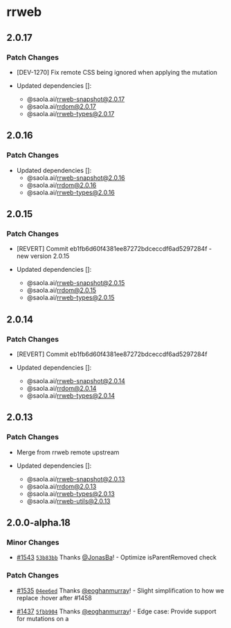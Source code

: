 # rrweb

## 2.0.17

### Patch Changes

- [DEV-1270] Fix remote CSS being ignored when applying the mutation

- Updated dependencies []:
  - @saola.ai/rrweb-snapshot@2.0.17
  - @saola.ai/rrdom@2.0.17
  - @saola.ai/rrweb-types@2.0.17

## 2.0.16

### Patch Changes

- Updated dependencies []:
  - @saola.ai/rrweb-snapshot@2.0.16
  - @saola.ai/rrdom@2.0.16
  - @saola.ai/rrweb-types@2.0.16

## 2.0.15

### Patch Changes

- [REVERT] Commit eb1fb6d60f4381ee87272bdceccdf6ad5297284f - new version 2.0.15

- Updated dependencies []:
  - @saola.ai/rrweb-snapshot@2.0.15
  - @saola.ai/rrdom@2.0.15
  - @saola.ai/rrweb-types@2.0.15

## 2.0.14

### Patch Changes

- [REVERT] Commit eb1fb6d60f4381ee87272bdceccdf6ad5297284f

- Updated dependencies []:
  - @saola.ai/rrweb-snapshot@2.0.14
  - @saola.ai/rrdom@2.0.14
  - @saola.ai/rrweb-types@2.0.14

## 2.0.13

### Patch Changes

- Merge from rrweb remote upstream

- Updated dependencies []:
  - @saola.ai/rrweb-snapshot@2.0.13
  - @saola.ai/rrdom@2.0.13
  - @saola.ai/rrweb-types@2.0.13
  - @saola.ai/rrweb-utils@2.0.13
## 2.0.0-alpha.18

### Minor Changes

- [#1543](https://github.com/rrweb-io/rrweb/pull/1543) [`53b83bb`](https://github.com/rrweb-io/rrweb/commit/53b83bb037f9cb30c93179548f436ed776f143ab) Thanks [@JonasBa](https://github.com/JonasBa)! - Optimize isParentRemoved check

### Patch Changes

- [#1535](https://github.com/rrweb-io/rrweb/pull/1535) [`04ee6ed`](https://github.com/rrweb-io/rrweb/commit/04ee6eda57157f0e04f18f907d8f3e59ababc753) Thanks [@eoghanmurray](https://github.com/eoghanmurray)! - Slight simplification to how we replace :hover after #1458

- [#1437](https://github.com/rrweb-io/rrweb/pull/1437) [`5fbb904`](https://github.com/rrweb-io/rrweb/commit/5fbb904edb653f3da17e6775ee438d81ef0bba83) Thanks [@eoghanmurray](https://github.com/eoghanmurray)! - Edge case: Provide support for mutations on a <style> element which (unusually) has multiple text nodes

- [#1593](https://github.com/rrweb-io/rrweb/pull/1593) [`5a78938`](https://github.com/rrweb-io/rrweb/commit/5a789385a341311ba327a768fe0e2f0f2f5002ee) Thanks [@daibhin](https://github.com/daibhin)! - `NodeType` enum was moved from rrweb-snapshot to @rrweb/types
  The following types where moved from rrweb-snapshot to @rrweb/types: `documentNode`, `documentTypeNode`, `legacyAttributes`, `textNode`, `cdataNode`, `commentNode`, `elementNode`, `serializedNode`, `serializedNodeWithId`, `serializedElementNodeWithId`, `serializedTextNodeWithId`, `IMirror`, `INode`, `mediaAttributes`, `attributes` and `DataURLOptions`
- Updated dependencies [[`8e55c45`](https://github.com/rrweb-io/rrweb/commit/8e55c455ff2987a3b5f367f23f48c1f2de74ce45), [`02cc62d`](https://github.com/rrweb-io/rrweb/commit/02cc62dd44b52f579a332b55c49896a5cb7cc694), [`04ee6ed`](https://github.com/rrweb-io/rrweb/commit/04ee6eda57157f0e04f18f907d8f3e59ababc753), [`5fbb904`](https://github.com/rrweb-io/rrweb/commit/5fbb904edb653f3da17e6775ee438d81ef0bba83), [`5a78938`](https://github.com/rrweb-io/rrweb/commit/5a789385a341311ba327a768fe0e2f0f2f5002ee)]:
  - rrdom@2.0.0-alpha.18
  - rrweb-snapshot@2.0.0-alpha.18
  - @rrweb/types@2.0.0-alpha.18
  - @rrweb/utils@2.0.0-alpha.18

## 2.0.0-alpha.17

### Minor Changes

- [#1503](https://github.com/rrweb-io/rrweb/pull/1503) [`335639a`](https://github.com/rrweb-io/rrweb/commit/335639af9b0ce7f70eb0f38ce113d877c7325158) Thanks [@Juice10](https://github.com/Juice10)! - Support top-layer <dialog> components. Fixes #1381.

### Patch Changes

- [#1417](https://github.com/rrweb-io/rrweb/pull/1417) [`40bbc25`](https://github.com/rrweb-io/rrweb/commit/40bbc25fc287badc317a53f2d3f21b1c9f2b211b) Thanks [@YunFeng0817](https://github.com/YunFeng0817)! - fix: duplicate textContent for style elements cause incremental style mutations to be invalid

- [#1527](https://github.com/rrweb-io/rrweb/pull/1527) [`68076b7`](https://github.com/rrweb-io/rrweb/commit/68076b724ff19d198d4f351a05063b85e1705a8c) Thanks [@arredgroup](https://github.com/arredgroup)! - Export takeFullSnapshot function for a recording process

- [#1515](https://github.com/rrweb-io/rrweb/pull/1515) [`8059d96`](https://github.com/rrweb-io/rrweb/commit/8059d9695146626b102b2059a3a9b932d5f598f6) Thanks [@okejminja](https://github.com/okejminja)! - Added support for deprecated addRule & removeRule methods

- [#1509](https://github.com/rrweb-io/rrweb/pull/1509) [`be6bf52`](https://github.com/rrweb-io/rrweb/commit/be6bf52c248c35de1b3491e3a3440ff61f876414) Thanks [@Juice10](https://github.com/Juice10)! - Reverse monkey patch built in methods to support LWC (and other frameworks like angular which monkey patch built in methods).

- Updated dependencies [[`40bbc25`](https://github.com/rrweb-io/rrweb/commit/40bbc25fc287badc317a53f2d3f21b1c9f2b211b), [`335639a`](https://github.com/rrweb-io/rrweb/commit/335639af9b0ce7f70eb0f38ce113d877c7325158), [`335639a`](https://github.com/rrweb-io/rrweb/commit/335639af9b0ce7f70eb0f38ce113d877c7325158), [`d350da8`](https://github.com/rrweb-io/rrweb/commit/d350da8552d8616dd118ee550bdfbce082986562), [`be6bf52`](https://github.com/rrweb-io/rrweb/commit/be6bf52c248c35de1b3491e3a3440ff61f876414)]:
  - rrweb-snapshot@2.0.0-alpha.17
  - rrdom@2.0.0-alpha.17
  - @rrweb/types@2.0.0-alpha.17
  - @rrweb/utils@2.0.0-alpha.17

## 2.0.0-alpha.16

### Patch Changes

- [#1386](https://github.com/rrweb-io/rrweb/pull/1386) [`a2c8a1a`](https://github.com/rrweb-io/rrweb/commit/a2c8a1a37bfcf8389b280af792262c8263a979a3) Thanks [@ababik](https://github.com/ababik)! - Fix that the optional `maskInputFn` was being accidentally ignored during the creation of the full snapshot

- [#1512](https://github.com/rrweb-io/rrweb/pull/1512) [`d08624c`](https://github.com/rrweb-io/rrweb/commit/d08624cb28add386c3618a0e6607424c3f1884d8) Thanks [@eoghanmurray](https://github.com/eoghanmurray)! - optimisation: skip mask check on leaf elements

- Updated dependencies [[`a2c8a1a`](https://github.com/rrweb-io/rrweb/commit/a2c8a1a37bfcf8389b280af792262c8263a979a3), [`d08624c`](https://github.com/rrweb-io/rrweb/commit/d08624cb28add386c3618a0e6607424c3f1884d8)]:
  - rrweb-snapshot@2.0.0-alpha.16
  - rrdom@2.0.0-alpha.16
  - @rrweb/types@2.0.0-alpha.16

## 2.0.12

### Patch Changes

- [DEV-1066] Test editor select timestamp (Range editing)

- Updated dependencies []:
  - @saola.ai/rrweb-snapshot@2.0.12
  - @saola.ai/rrdom@2.0.12
  - @saola.ai/rrweb-types@2.0.12

## 2.0.11

### Patch Changes

- Fix player destroy function to not affect the DOM

- Updated dependencies []:
  - @saola.ai/rrweb-snapshot@2.0.11
  - @saola.ai/rrdom@2.0.11
  - @saola.ai/rrweb-types@2.0.11

## 2.0.10

### Patch Changes

- Updated dependencies []:
  - @saola.ai/rrweb-snapshot@2.0.10
  - @saola.ai/rrdom@2.0.10
  - @saola.ai/rrweb-types@2.0.10

## 2.0.9

### Patch Changes

- [DEV-1044] Return the emitting of ReplayerEvents.Start

- Updated dependencies []:
  - @saola.ai/rrweb-snapshot@2.0.9
  - @saola.ai/rrdom@2.0.9
  - @saola.ai/rrweb-types@2.0.9

## 2.0.8

### Patch Changes

- [DEV-1035] Remove animation CSS as a config

- Updated dependencies []:
  - @saola.ai/rrweb-snapshot@2.0.8
  - @saola.ai/rrdom@2.0.8
  - @saola.ai/rrweb-types@2.0.8

## 2.0.7

### Patch Changes

- Updated dependencies []:
  - @saola.ai/rrweb-snapshot@2.0.7
  - @saola.ai/rrdom@2.0.7
  - @saola.ai/rrweb-types@2.0.7

## 2.0.6

### Patch Changes

- [DEV-1029] Fix for delaying play / pause goto on progress bar clicks

- Updated dependencies []:
  - @saola.ai/rrweb-snapshot@2.0.6
  - @saola.ai/rrdom@2.0.6
  - @saola.ai/rrweb-types@2.0.6

## 2.0.5

### Patch Changes

- [DEV-889] Player - Add loader/indication while seeking

- Updated dependencies []:
  - @saola.ai/rrweb-types@2.0.5
  - @saola.ai/rrweb-snapshot@2.0.5
  - @saola.ai/rrdom@2.0.5

## 2.0.4

### Patch Changes

- Updated dependencies []:
  - @saola.ai/rrweb-snapshot@2.0.4
  - @saola.ai/rrdom@2.0.4
  - @saola.ai/rrweb-types@2.0.4

## 2.0.3

### Patch Changes

- Updated dependencies []:
  - @saola.ai/rrweb-snapshot@2.0.3
  - @saola.ai/rrdom@2.0.3
  - @saola.ai/rrweb-types@2.0.3

## 2.0.2

### Patch Changes

- added setDims and setDimsAndScale

- Updated dependencies []:
  - @saola.ai/rrweb-snapshot@2.0.2
  - @saola.ai/rrdom@2.0.2
  - @saola.ai/rrweb-types@2.0.2

## 2.0.1

### Patch Changes

- Saola AI

- Updated dependencies []:
  - @saola.ai/rrweb-snapshot@2.0.1
  - @saola.ai/rrdom@2.0.1
  - @saola.ai/rrweb-types@2.0.1

## 2.0.0

### Major Changes

- Saola AI

### Patch Changes

- Updated dependencies []:
  - @saola.ai/rrdom@2.0.0
  - @saola.ai/rrweb-snapshot@2.0.0
  - @saola.ai/rrweb-types@2.0.0

## 2.0.0-alpha.15

### Major Changes

- [#1497](https://github.com/rrweb-io/rrweb/pull/1497) [`2606a2a`](https://github.com/rrweb-io/rrweb/commit/2606a2a28f2a6d897b8ae4ea3ec40ef0eeacbfaf) Thanks [@Juice10](https://github.com/Juice10)! - Split plugins out of rrweb and move them into their own packages: @rrweb/packer, @rrweb/rrweb-plugin-canvas-webrtc-record, @rrweb/rrweb-plugin-canvas-webrtc-replay, @rrweb/rrweb-plugin-sequential-id-record, @rrweb/rrweb-plugin-sequential-id-replay, @rrweb/rrweb-plugin-console-record, @rrweb/rrweb-plugin-console-replay. Check out the README of each package for more information or check out https://github.com/rrweb-io/rrweb/pull/1033 to see the changes.

- [#1497](https://github.com/rrweb-io/rrweb/pull/1497) [`2606a2a`](https://github.com/rrweb-io/rrweb/commit/2606a2a28f2a6d897b8ae4ea3ec40ef0eeacbfaf) Thanks [@Juice10](https://github.com/Juice10)! - Distributed files have new filenames, paths and extensions. **Important: If you reference distributed files or types directly, you might have to update your paths/filenames. E.g. you import from `rrweb/typings/...` or `rrdom/es`. However you run `import rrweb from 'rrweb'` you won't notice a difference with this change.** If you include rrweb files directly in a script tag, you might have to update that path to include a the `.umd.cjs` files instead. All `.js` files now use ES modules which can be used in modern browsers, node.js and bundlers that support ES modules. All npm packages now also ship `.cjs` and `.umd.cjs` files. The `.umd.cjs` files are CommonJS modules that bundle all files together to make it easy to ship one file to browser environments (similar to the previous `.js` files). The `.cjs` files are CommonJS modules that can be used in older Node.js environments. Types should be better defined in `package.json` and if you need specific types they might be exported from new packages (for example `PlayerMachineState` and `SpeedMachineState` are now exported from `@rrweb/replay`). Check the `package.json`'s `main` and `exports` field for the available files.

- [#1497](https://github.com/rrweb-io/rrweb/pull/1497) [`2606a2a`](https://github.com/rrweb-io/rrweb/commit/2606a2a28f2a6d897b8ae4ea3ec40ef0eeacbfaf) Thanks [@Juice10](https://github.com/Juice10)! - Remove the rrweb-all.js, rrweb-record.js, and rrweb-replay.js files from `rrweb` package. Now you can use `@rrweb/all`, `@rrweb/record`, and `@rrweb/replay` packages instead. Check out the README of each package for more information or check out [PR #1033](https://github.com/rrweb-io/rrweb/pull/1033) to see the changes.

### Patch Changes

- [#1033](https://github.com/rrweb-io/rrweb/pull/1033) [`7261c43`](https://github.com/rrweb-io/rrweb/commit/7261c43f60973e88325edf832e4d0e057fbff0ae) Thanks [@Juice10](https://github.com/Juice10)! - Export `ReplayPlugin` from rrweb directly. Previously we had to do `import type { ReplayPlugin } from 'rrweb/dist/types';` now we can do `import type { ReplayPlugin } from 'rrweb';`

- [#1468](https://github.com/rrweb-io/rrweb/pull/1468) [`4014305`](https://github.com/rrweb-io/rrweb/commit/40143059446cee5c042c007b1c2e976f36e172f5) Thanks [@eoghanmurray](https://github.com/eoghanmurray)! - inlineImages: during snapshot avoid adding an event listener for inlining of same-origin images (async listener mutates the snapshot which can be problematic)

- [#1489](https://github.com/rrweb-io/rrweb/pull/1489) [`609b7fa`](https://github.com/rrweb-io/rrweb/commit/609b7fac79a552f746dc880a28927dee382cd082) Thanks [@JonasBa](https://github.com/JonasBa)! - Optimize performance of isParentRemoved by converting it to an iterative procedure

- [#1493](https://github.com/rrweb-io/rrweb/pull/1493) [`82f6fec`](https://github.com/rrweb-io/rrweb/commit/82f6fecf36413ecbc994a510144487f1de20d1d5) Thanks [@eoghanmurray](https://github.com/eoghanmurray)! - Replay: Replace negative lookbehind in regexes from css parser as it causes issues with Safari 16

- [#1353](https://github.com/rrweb-io/rrweb/pull/1353) [`5c27b76`](https://github.com/rrweb-io/rrweb/commit/5c27b763192bda9dd91806f95df7c1cd0ab083a6) Thanks [@YunFeng0817](https://github.com/YunFeng0817)! - Fix: some nested cross-origin iframes can't be recorded

- [#1328](https://github.com/rrweb-io/rrweb/pull/1328) [`d38893f`](https://github.com/rrweb-io/rrweb/commit/d38893f6338facf331fd1f6e63c121120b81177d) Thanks [@eoghanmurray](https://github.com/eoghanmurray)! - Refactor to preclude the need for a continuous raf loop running in the background which is related to shadowDom

- [#1295](https://github.com/rrweb-io/rrweb/pull/1295) [`d7cf8dd`](https://github.com/rrweb-io/rrweb/commit/d7cf8dd07547f6fb22ef82e341a88357c4053bd3) Thanks [@colingm](https://github.com/colingm)! - Return early for child same origin frames

- [#760](https://github.com/rrweb-io/rrweb/pull/760) [`e08706a`](https://github.com/rrweb-io/rrweb/commit/e08706ae60268b6eb05c6292ef948c71bd423ce3) Thanks [@eoghanmurray](https://github.com/eoghanmurray)! - Add slimDOM option to block animation on <title> tag; enabled when the 'all' value is used for slimDOM

- Updated dependencies [[`4014305`](https://github.com/rrweb-io/rrweb/commit/40143059446cee5c042c007b1c2e976f36e172f5), [`82f6fec`](https://github.com/rrweb-io/rrweb/commit/82f6fecf36413ecbc994a510144487f1de20d1d5), [`2606a2a`](https://github.com/rrweb-io/rrweb/commit/2606a2a28f2a6d897b8ae4ea3ec40ef0eeacbfaf), [`f3cf092`](https://github.com/rrweb-io/rrweb/commit/f3cf0928df30d5ed5c0d573c524be6e744c0f8d3), [`e08706a`](https://github.com/rrweb-io/rrweb/commit/e08706ae60268b6eb05c6292ef948c71bd423ce3)]:
  - rrweb-snapshot@2.0.0-alpha.15
  - rrdom@2.0.0-alpha.15
  - @rrweb/types@2.0.0-alpha.15

## 2.0.0-alpha.14

### Patch Changes

- [#1464](https://github.com/rrweb-io/rrweb/pull/1464) [`03b5216`](https://github.com/rrweb-io/rrweb/commit/03b5216a9403f1509b4f69d1d71ef9874277fe91) Thanks [@colingm](https://github.com/colingm)! - better support for coexistence with older libraries (e.g. MooTools & Prototype.js) which modify the in-built `Array.from` function

- [#1441](https://github.com/rrweb-io/rrweb/pull/1441) [`ae6908d`](https://github.com/rrweb-io/rrweb/commit/ae6908dcdcd7c732c1ce79eea19de5240bec1151) Thanks [@eoghanmurray](https://github.com/eoghanmurray)! - perf: Avoid an extra function call and object clone during event emission

- [#1481](https://github.com/rrweb-io/rrweb/pull/1481) [`46f1b25`](https://github.com/rrweb-io/rrweb/commit/46f1b252a5919c68c68e825bd6089cc2e7d34e7c) Thanks [@eoghanmurray](https://github.com/eoghanmurray)! - Fix and test for bug #1457 which was affecting replay of complex tailwind css

- [#1476](https://github.com/rrweb-io/rrweb/pull/1476) [`cbbd1e5`](https://github.com/rrweb-io/rrweb/commit/cbbd1e55f1f7fa2eed9fa11e4152b509bdfd88f7) Thanks [@eoghanmurray](https://github.com/eoghanmurray)! - Fixup for multiple background-clip replacement

- [#1467](https://github.com/rrweb-io/rrweb/pull/1467) [`e96f668`](https://github.com/rrweb-io/rrweb/commit/e96f668c86bd0ab5dc190bb2957a170271bb2ebc) Thanks [@eoghanmurray](https://github.com/eoghanmurray)! - Bugfix after #1434 perf improvements: fix that blob urls persist on the shared anchor element and can't be later modified

- Updated dependencies [[`03b5216`](https://github.com/rrweb-io/rrweb/commit/03b5216a9403f1509b4f69d1d71ef9874277fe91), [`46f1b25`](https://github.com/rrweb-io/rrweb/commit/46f1b252a5919c68c68e825bd6089cc2e7d34e7c), [`cbbd1e5`](https://github.com/rrweb-io/rrweb/commit/cbbd1e55f1f7fa2eed9fa11e4152b509bdfd88f7), [`5e7943d`](https://github.com/rrweb-io/rrweb/commit/5e7943dbae6e2cde76c484bdd26bc0b96f1b6dce), [`c0f83af`](https://github.com/rrweb-io/rrweb/commit/c0f83afab8f1565633de0e986b7e96fa56f2d25c), [`e96f668`](https://github.com/rrweb-io/rrweb/commit/e96f668c86bd0ab5dc190bb2957a170271bb2ebc)]:
  - rrweb-snapshot@2.0.0-alpha.14
  - rrdom@2.0.0-alpha.14
  - @rrweb/types@2.0.0-alpha.14

## 2.0.0-alpha.13

### Minor Changes

- [#1432](https://github.com/rrweb-io/rrweb/pull/1432) [`123a81e`](https://github.com/rrweb-io/rrweb/commit/123a81e12d072cd95d701231176d7eb2d03b3961) Thanks [@Juice10](https://github.com/Juice10)! - Full overhawl of `video` and `audio` element playback. More robust and fixes lots of bugs related to pausing/playing/skipping/muting/playbackRate etc.

### Patch Changes

- [#1422](https://github.com/rrweb-io/rrweb/pull/1422) [`3d1877c`](https://github.com/rrweb-io/rrweb/commit/3d1877cff83d9a018630674fb6e730050ceef812) Thanks [@marandaneto](https://github.com/marandaneto)! - fix: createImageBitmap throws DOMException if source is 0 width or height

- [#1432](https://github.com/rrweb-io/rrweb/pull/1432) [`123a81e`](https://github.com/rrweb-io/rrweb/commit/123a81e12d072cd95d701231176d7eb2d03b3961) Thanks [@Juice10](https://github.com/Juice10)! - Record `loop` on `<audio>` & `<video>` elements.

- [#1445](https://github.com/rrweb-io/rrweb/pull/1445) [`02f50d2`](https://github.com/rrweb-io/rrweb/commit/02f50d260cfe72209c94de1679336737f238e216) Thanks [@daibhin](https://github.com/daibhin)! - fix: protect against missing parentNode

- Updated dependencies [[`123a81e`](https://github.com/rrweb-io/rrweb/commit/123a81e12d072cd95d701231176d7eb2d03b3961), [`123a81e`](https://github.com/rrweb-io/rrweb/commit/123a81e12d072cd95d701231176d7eb2d03b3961), [`f7c6973`](https://github.com/rrweb-io/rrweb/commit/f7c6973ae9c21b9ea014bdef7101f976f04d9356), [`123a81e`](https://github.com/rrweb-io/rrweb/commit/123a81e12d072cd95d701231176d7eb2d03b3961), [`c278d06`](https://github.com/rrweb-io/rrweb/commit/c278d068a0e2f1175cce7cc63920ac1fbf4783cf)]:
  - rrdom@2.0.0-alpha.13
  - rrweb-snapshot@2.0.0-alpha.13
  - @rrweb/types@2.0.0-alpha.13

## 2.0.0-alpha.12

### Minor Changes

- [#1310](https://github.com/rrweb-io/rrweb/pull/1310) [`7c0dc9d`](https://github.com/rrweb-io/rrweb/commit/7c0dc9dfe1564c9d6624557c5b394e7844955882) Thanks [@benjackwhite](https://github.com/benjackwhite)! - Extends maskTextFn to pass the HTMLElement to the deciding function

### Patch Changes

- [#1403](https://github.com/rrweb-io/rrweb/pull/1403) [`af0962c`](https://github.com/rrweb-io/rrweb/commit/af0962cc6c80b693bbc622520032d17342685cf6) Thanks [@pauldambra](https://github.com/pauldambra)! - safely capture BigInt values with the console log plugin"

- [#1327](https://github.com/rrweb-io/rrweb/pull/1327) [`57a940a`](https://github.com/rrweb-io/rrweb/commit/57a940afac0bdd14cd82937915d53110b5311673) Thanks [@mydea](https://github.com/mydea)! - fix: Fix checking for `patchTarget` in `initAdoptedStyleSheetObserver`

- [#1155](https://github.com/rrweb-io/rrweb/pull/1155) [`8aea5b0`](https://github.com/rrweb-io/rrweb/commit/8aea5b00a4dfe5a6f59bd2ae72bb624f45e51e81) Thanks [@YunFeng0817](https://github.com/YunFeng0817)! - Feat: Add support for replaying :defined pseudo-class of custom elements

- [#1340](https://github.com/rrweb-io/rrweb/pull/1340) [`9c6edfe`](https://github.com/rrweb-io/rrweb/commit/9c6edfe2261680b4e92284be69f9d183b1eca8f4) Thanks [@mydea](https://github.com/mydea)! - ref: Avoid unnecessary cloning of objects or arrays

- [#1383](https://github.com/rrweb-io/rrweb/pull/1383) [`1e0b273`](https://github.com/rrweb-io/rrweb/commit/1e0b27382210db0168d2a79d82c13698082b0983) Thanks [@daibhin](https://github.com/daibhin)! - export the canvasMutation function

- [#1324](https://github.com/rrweb-io/rrweb/pull/1324) [`1fe39ab`](https://github.com/rrweb-io/rrweb/commit/1fe39ab0db7f5d2b04f4a4f39fb5c0cfee33a1f8) Thanks [@Belen-Luo](https://github.com/Belen-Luo)! - export eventWithTime for consumption by typescript code

- [#1343](https://github.com/rrweb-io/rrweb/pull/1343) [`05478c3`](https://github.com/rrweb-io/rrweb/commit/05478c36dde03a118099783d908bb3e465e9859c) Thanks [@mdellanoce](https://github.com/mdellanoce)! - use WeakMap for faster attributeCursor lookup while processing attribute mutations

- [#1272](https://github.com/rrweb-io/rrweb/pull/1272) [`58c9104`](https://github.com/rrweb-io/rrweb/commit/58c9104eddc8b7994a067a97daae5684e42f892f) Thanks [@eoghanmurray](https://github.com/eoghanmurray)! - Perf: Avoid creation of intermediary array when iterating over style rules

- [#1311](https://github.com/rrweb-io/rrweb/pull/1311) [`980a38c`](https://github.com/rrweb-io/rrweb/commit/980a38c816d763833fc3491f56d03c959a41122d) Thanks [@eoghanmurray](https://github.com/eoghanmurray)! - Add 'recordDOM' config option to turn off recording of DOM (making recordings unreplayable). Specialist use case e.g. only heatmap click/scroll recording

- [#1351](https://github.com/rrweb-io/rrweb/pull/1351) [`a2be77b`](https://github.com/rrweb-io/rrweb/commit/a2be77b82826c4be0e7f3c7c9f7ee50476d5f6f8) Thanks [@eoghanmurray](https://github.com/eoghanmurray)! - Don't double-record the values of <textarea>s when they already have some content prefilled #1301

- [#1431](https://github.com/rrweb-io/rrweb/pull/1431) [`a7c33f2`](https://github.com/rrweb-io/rrweb/commit/a7c33f2093c4d92faf7ae25e8bb0e088d122c13b) Thanks [@eoghanmurray](https://github.com/eoghanmurray)! - Ensure :hover works on replayer, even if a rule is behind a media query
  Respect the intent behind max-device-width and min-device-width media queries so that their effects are apparent in the replayer context

- [#1374](https://github.com/rrweb-io/rrweb/pull/1374) [`314a8dd`](https://github.com/rrweb-io/rrweb/commit/314a8dde5a13095873b89d07bac7c949918bf817) Thanks [@andrewpomeroy](https://github.com/andrewpomeroy)! - Capture stylesheets designated as `rel="preload"`

- [#1349](https://github.com/rrweb-io/rrweb/pull/1349) [`07ac5c9`](https://github.com/rrweb-io/rrweb/commit/07ac5c9e1371824ec3ffb705f9250bbe10f4b73e) Thanks [@eoghanmurray](https://github.com/eoghanmurray)! - Snapshot performance when masking text: Avoid the repeated calls to `closest` when recursing through the DOM

- Updated dependencies [[`58c9104`](https://github.com/rrweb-io/rrweb/commit/58c9104eddc8b7994a067a97daae5684e42f892f), [`a2be77b`](https://github.com/rrweb-io/rrweb/commit/a2be77b82826c4be0e7f3c7c9f7ee50476d5f6f8), [`a7c33f2`](https://github.com/rrweb-io/rrweb/commit/a7c33f2093c4d92faf7ae25e8bb0e088d122c13b), [`8aea5b0`](https://github.com/rrweb-io/rrweb/commit/8aea5b00a4dfe5a6f59bd2ae72bb624f45e51e81), [`314a8dd`](https://github.com/rrweb-io/rrweb/commit/314a8dde5a13095873b89d07bac7c949918bf817), [`e607e83`](https://github.com/rrweb-io/rrweb/commit/e607e83b21d45131a56c1ff606e9519a5b475fc1), [`7c0dc9d`](https://github.com/rrweb-io/rrweb/commit/7c0dc9dfe1564c9d6624557c5b394e7844955882), [`07ac5c9`](https://github.com/rrweb-io/rrweb/commit/07ac5c9e1371824ec3ffb705f9250bbe10f4b73e)]:
  - rrweb-snapshot@2.0.0-alpha.12
  - rrdom@2.0.0-alpha.12
  - @rrweb/types@2.0.0-alpha.12

## 2.0.0-alpha.11

### Patch Changes

- [#1279](https://github.com/rrweb-io/rrweb/pull/1279) [`11f6567`](https://github.com/rrweb-io/rrweb/commit/11f6567fd81ef9ed0f954a7b6d5e39653f56004f) Thanks [@eoghanmurray](https://github.com/eoghanmurray)! - Extend to run fixBrowserCompatibilityIssuesInCSS over inline stylesheets

- [#1287](https://github.com/rrweb-io/rrweb/pull/1287) [`efdc167`](https://github.com/rrweb-io/rrweb/commit/efdc167ca6c039d04af83612e3d92498bb9b41a7) Thanks [@Juice10](https://github.com/Juice10)! - Upgrade all projects to typescript 4.9.5

- Updated dependencies [[`11f6567`](https://github.com/rrweb-io/rrweb/commit/11f6567fd81ef9ed0f954a7b6d5e39653f56004f), [`efdc167`](https://github.com/rrweb-io/rrweb/commit/efdc167ca6c039d04af83612e3d92498bb9b41a7), [`efdc167`](https://github.com/rrweb-io/rrweb/commit/efdc167ca6c039d04af83612e3d92498bb9b41a7)]:
  - rrweb-snapshot@2.0.0-alpha.11
  - @rrweb/types@2.0.0-alpha.11
  - rrdom@2.0.0-alpha.11

## 2.0.0-alpha.10

### Patch Changes

- [#1269](https://github.com/rrweb-io/rrweb/pull/1269) [`7103625`](https://github.com/rrweb-io/rrweb/commit/7103625b4683cbd75732ee03973e38f573847b1c) Thanks [@eoghanmurray](https://github.com/eoghanmurray)! - Don't include redundant data from text/attribute mutations on just-added nodes

- [#1268](https://github.com/rrweb-io/rrweb/pull/1268) [`d872d28`](https://github.com/rrweb-io/rrweb/commit/d872d2809e3ec8d6ff5d3d5f43bc81aff70e7548) Thanks [@eoghanmurray](https://github.com/eoghanmurray)! - Compact style mutation fixes and improvements

  - fixes when style updates contain a 'var()' on a shorthand property #1246
  - further ensures that style mutations are compact by reverting to string method if it is shorter

- [#1262](https://github.com/rrweb-io/rrweb/pull/1262) [`36da39d`](https://github.com/rrweb-io/rrweb/commit/36da39db366a9f80c28549771ed331090a1c6647) Thanks [@billyvg](https://github.com/billyvg)! - feat: Add `ignoreSelector` option

  Similar to ignoreClass, but accepts a CSS selector so that you can use any CSS selector.

- [#1251](https://github.com/rrweb-io/rrweb/pull/1251) [`bbbfa22`](https://github.com/rrweb-io/rrweb/commit/bbbfa226fc5882a01ecc1607b713f0caf797775e) Thanks [@wfk007](https://github.com/wfk007)! - fix: Resize and MediaInteraction events repeat generated after the iframe appeared

- [#1254](https://github.com/rrweb-io/rrweb/pull/1254) [`d0fbe23`](https://github.com/rrweb-io/rrweb/commit/d0fbe23c632021410a6dd45f9028a9a012467261) Thanks [@mydea](https://github.com/mydea)! - Handle case where `event` is null/undefined

- [#1273](https://github.com/rrweb-io/rrweb/pull/1273) [`a3de582`](https://github.com/rrweb-io/rrweb/commit/a3de582e9c32be9e0ccd84bb7df756af6b0594f7) Thanks [@Juice10](https://github.com/Juice10)! - Canvas FPS recording: override `preserveDrawingBuffer: true` on canvas creation.
  Canvas replay: fix flickering canvas elemenrs.
  Canvas FPS recording: fix bug that wipes webgl(2) canvas backgrounds while recording.
- Updated dependencies [[`d872d28`](https://github.com/rrweb-io/rrweb/commit/d872d2809e3ec8d6ff5d3d5f43bc81aff70e7548), [`c6600e7`](https://github.com/rrweb-io/rrweb/commit/c6600e742b8ec0b6295816bb5de9edcd624d975e)]:
  - @rrweb/types@2.0.0-alpha.10
  - rrweb-snapshot@2.0.0-alpha.10
  - rrdom@2.0.0-alpha.10

## 2.0.0-alpha.9

### Patch Changes

- [#1196](https://github.com/rrweb-io/rrweb/pull/1196) [`490b3e2`](https://github.com/rrweb-io/rrweb/commit/490b3e2b62b62d61e6f6f5391d5b879194c9a221) Thanks [@eoghanmurray](https://github.com/eoghanmurray)! - Guard against presence of older 3rd party javascript libraries which redefine Date.now()

- [#1220](https://github.com/rrweb-io/rrweb/pull/1220) [`a1ec9a2`](https://github.com/rrweb-io/rrweb/commit/a1ec9a273e6634eec67098fdd880ee681648fbbd) Thanks [@wfk007](https://github.com/wfk007)! - perf: optimize performance of the DoubleLinkedList get

- [#1196](https://github.com/rrweb-io/rrweb/pull/1196) [`490b3e2`](https://github.com/rrweb-io/rrweb/commit/490b3e2b62b62d61e6f6f5391d5b879194c9a221) Thanks [@eoghanmurray](https://github.com/eoghanmurray)! - Guard against redefinition of Date.now by third party libraries which are also present on a page alongside rrweb

- [#1183](https://github.com/rrweb-io/rrweb/pull/1183) [`d7c72bf`](https://github.com/rrweb-io/rrweb/commit/d7c72bff0724b46a6fa94af455220626a27104fe) Thanks [@mydea](https://github.com/mydea)! - fix: Ensure attributes are lowercased when checking

- [#1214](https://github.com/rrweb-io/rrweb/pull/1214) [`ebcbe8b`](https://github.com/rrweb-io/rrweb/commit/ebcbe8b0d746a0a4c07d3530387f920900f35215) Thanks [@wfk007](https://github.com/wfk007)! - perf: optimize the performance of record in processMutation phase

- Updated dependencies [[`b798f2d`](https://github.com/rrweb-io/rrweb/commit/b798f2dbc07b5a24dcaf40d164159200b6c0679d), [`d7c72bf`](https://github.com/rrweb-io/rrweb/commit/d7c72bff0724b46a6fa94af455220626a27104fe)]:
  - rrdom@2.0.0-alpha.9
  - rrweb-snapshot@2.0.0-alpha.9
  - @rrweb/types@2.0.0-alpha.9

## 2.0.0-alpha.8

### Minor Changes

- [#1129](https://github.com/rrweb-io/rrweb/pull/1129) [`979d2b1`](https://github.com/rrweb-io/rrweb/commit/979d2b1847a3d05e2731722952e4d6bd8be54f40) Thanks [@eoghanmurray](https://github.com/eoghanmurray)! - click events now include a `.pointerType` attribute which distinguishes between ['pen', 'mouse' and 'touch' events](https://developer.mozilla.org/en-US/docs/Web/API/PointerEvent/pointerType). There is no new PenDown/PenUp events, but these can be detected with a MouseDown/MouseUp + pointerType=pen

- [#1188](https://github.com/rrweb-io/rrweb/pull/1188) [`bc84246`](https://github.com/rrweb-io/rrweb/commit/bc84246f78849a80dbb8fe9b4e76117afcc5c3f7) Thanks [@benjackwhite](https://github.com/benjackwhite)! - feat: Extends maskInputFn to pass the HTMLElement to the deciding function

### Patch Changes

- [#1198](https://github.com/rrweb-io/rrweb/pull/1198) [`b5e30cf`](https://github.com/rrweb-io/rrweb/commit/b5e30cf6cc7f5335d674ef1917a92bdf2895fe9e) Thanks [@charliegracie](https://github.com/charliegracie)! - Reset the finished flag in Controller `goto` instead of `handleProgressClick` so that it is properly handled if `goto` is called directly.

- [#1184](https://github.com/rrweb-io/rrweb/pull/1184) [`aa79db7`](https://github.com/rrweb-io/rrweb/commit/aa79db7568578ea3a413292450cd64f07481e5dd) Thanks [@mydea](https://github.com/mydea)! - fix: Ensure getting the type of inputs works

- Updated dependencies [[`979d2b1`](https://github.com/rrweb-io/rrweb/commit/979d2b1847a3d05e2731722952e4d6bd8be54f40), [`bc84246`](https://github.com/rrweb-io/rrweb/commit/bc84246f78849a80dbb8fe9b4e76117afcc5c3f7), [`d0fdc0f`](https://github.com/rrweb-io/rrweb/commit/d0fdc0f273bb156a1faab4782b40fbec8dccf915)]:
  - @rrweb/types@2.0.0-alpha.8
  - rrweb-snapshot@2.0.0-alpha.8
  - rrdom@2.0.0-alpha.8

## 2.0.0-alpha.7

### Minor Changes

- [#1170](https://github.com/rrweb-io/rrweb/pull/1170) [`d2582e9`](https://github.com/rrweb-io/rrweb/commit/d2582e9a81197130cd93bc1dd778e16fddfb0be3) Thanks [@mydea](https://github.com/mydea)! - feat: Ensure password inputs remain masked when switching input type

- [#1107](https://github.com/rrweb-io/rrweb/pull/1107) [`a225d8e`](https://github.com/rrweb-io/rrweb/commit/a225d8e1412a69a761c22eb45565fff0b0ce5c11) Thanks [@mydea](https://github.com/mydea)! - feat: Allow to pass `errorHandler` as record option

### Patch Changes

- [#1179](https://github.com/rrweb-io/rrweb/pull/1179) [`e0f862b`](https://github.com/rrweb-io/rrweb/commit/e0f862bac7dbaa9cfd778f5ef0f5f3fd8cbe6def) Thanks [@wfk007](https://github.com/wfk007)! - Fix: [#1178](https://github.com/rrweb-io/rrweb/issues/1178) remove warning related to worker_threads while building

- [#1186](https://github.com/rrweb-io/rrweb/pull/1186) [`267e990`](https://github.com/rrweb-io/rrweb/commit/267e990dc0e45a5acaaa3ee89db7ae9171520d54) Thanks [@YunFeng0817](https://github.com/YunFeng0817)! - Fix: processed-node-manager is created even in the environment that doesn't need a recorder

- [#1145](https://github.com/rrweb-io/rrweb/pull/1145) [`a82a3b4`](https://github.com/rrweb-io/rrweb/commit/a82a3b42b125aaaea607410b49f012933466c523) Thanks [@eoghanmurray](https://github.com/eoghanmurray)! - For a mutation which removes a node, reduce the number of spurious warnings to take into account that an anscestor (rather than just a parent) may have been just removed

- [#1191](https://github.com/rrweb-io/rrweb/pull/1191) [`1e6f71b`](https://github.com/rrweb-io/rrweb/commit/1e6f71b3cddcfafe78b9e40edfbd75e485702e4e) Thanks [@Juice10](https://github.com/Juice10)! - Only apply touch-active styling on flush

- [#1191](https://github.com/rrweb-io/rrweb/pull/1191) [`1e6f71b`](https://github.com/rrweb-io/rrweb/commit/1e6f71b3cddcfafe78b9e40edfbd75e485702e4e) Thanks [@Juice10](https://github.com/Juice10)! - Trigger mouse movement and hover with mouse up and mouse down events when replayer.pause(...) is called.

- [#1163](https://github.com/rrweb-io/rrweb/pull/1163) [`4cb4d0e`](https://github.com/rrweb-io/rrweb/commit/4cb4d0e95a540a366bdec157fe78d9f099514818) Thanks [@zhaobosky](https://github.com/zhaobosky)! - Fix: some websites rebuild imcomplete

  1. Some websites, addedSet in emit function is not empty, but the result converted from Array.from is empty.
  2. Some websites polyfill classList functions of HTML elements. Their implementation may throw errors and cause the snapshot to fail. I add try-catch statements to make the code robust.

- Updated dependencies [[`d2582e9`](https://github.com/rrweb-io/rrweb/commit/d2582e9a81197130cd93bc1dd778e16fddfb0be3), [`e7f0c80`](https://github.com/rrweb-io/rrweb/commit/e7f0c808c3f348fb27d1acd5fa300a5d92b14d00)]:
  - rrweb-snapshot@2.0.0-alpha.7
  - rrdom@2.0.0-alpha.7
  - @rrweb/types@2.0.0-alpha.7

## 2.0.0-alpha.6

### Patch Changes

- [#1156](https://github.com/rrweb-io/rrweb/pull/1156) [`e65465e`](https://github.com/rrweb-io/rrweb/commit/e65465e808178a80a4ba84970f02162ba812955e) Thanks [@Code-Crash](https://github.com/Code-Crash)! - Fix the statement which is getting changed by Microbundle

- [#1139](https://github.com/rrweb-io/rrweb/pull/1139) [`f27e545`](https://github.com/rrweb-io/rrweb/commit/f27e545e1871ed2c1753d37543f556e8ddc406b4) Thanks [@YunFeng0817](https://github.com/YunFeng0817)! - Fix: Switch from virtual dom to real dom before rebuilding fullsnapshot

- [#1130](https://github.com/rrweb-io/rrweb/pull/1130) [`f6f07e9`](https://github.com/rrweb-io/rrweb/commit/f6f07e953376634a4caf28ff8cbfed5a017c4347) Thanks [@Equlnox](https://github.com/Equlnox)! - Fix: Make relative path detection in stylesheet URLs to detect more types of URL protocols when inlining stylesheets.

- [#1141](https://github.com/rrweb-io/rrweb/pull/1141) [`3416c3a`](https://github.com/rrweb-io/rrweb/commit/3416c3a769e2bd2ddfbb88f5c4ff139871c567be) Thanks [@YunFeng0817](https://github.com/YunFeng0817)! - Fix: isCheckout is missed in all fullsnapshot events

- [#1157](https://github.com/rrweb-io/rrweb/pull/1157) [`8e47ca1`](https://github.com/rrweb-io/rrweb/commit/8e47ca1021ebb4fc036b37623ef10abf7976d6dd) Thanks [@mydea](https://github.com/mydea)! - fix: Explicitly handle `null` attribute values

- [#1136](https://github.com/rrweb-io/rrweb/pull/1136) [`aaabdbd`](https://github.com/rrweb-io/rrweb/commit/aaabdbdff5df2abd1a294c40ed89e74bf8b2ec7c) Thanks [@benjackwhite](https://github.com/benjackwhite)! - fix: Recursive logging bug with console recording

- [#1159](https://github.com/rrweb-io/rrweb/pull/1159) [`5e6c132`](https://github.com/rrweb-io/rrweb/commit/5e6c132a4d0e5f5524b2201d6a73dae62b4a0877) Thanks [@eoghanmurray](https://github.com/eoghanmurray)! - For users of userTriggeredOnInput setting: also set userTriggered to false on Input attribute modifications; this was previously empty this variant of IncrementalSource.Input

- Updated dependencies [[`c28ef5f`](https://github.com/rrweb-io/rrweb/commit/c28ef5f658abb93086504581409cf7a376db48dc), [`f6f07e9`](https://github.com/rrweb-io/rrweb/commit/f6f07e953376634a4caf28ff8cbfed5a017c4347), [`eac9b18`](https://github.com/rrweb-io/rrweb/commit/eac9b18bbfa3c350797b99b583dd93a5fc32b828), [`f27e545`](https://github.com/rrweb-io/rrweb/commit/f27e545e1871ed2c1753d37543f556e8ddc406b4), [`8e47ca1`](https://github.com/rrweb-io/rrweb/commit/8e47ca1021ebb4fc036b37623ef10abf7976d6dd)]:
  - rrweb-snapshot@2.0.0-alpha.6
  - rrdom@2.0.0-alpha.6
  - @rrweb/types@2.0.0-alpha.6

## 2.0.0-alpha.5

### Patch Changes

- [#1095](https://github.com/rrweb-io/rrweb/pull/1095) [`1385f7a`](https://github.com/rrweb-io/rrweb/commit/1385f7acc0052f83be1458a7b00e18c026ee393f) Thanks [@YunFeng0817](https://github.com/YunFeng0817)! - Fix duplicated shadow doms

- [#1126](https://github.com/rrweb-io/rrweb/pull/1126) [`227d43a`](https://github.com/rrweb-io/rrweb/commit/227d43abb93d57cadc70c760b28c46911bf7d8ff) Thanks [@YunFeng0817](https://github.com/YunFeng0817)! - Refactor all suffix of bundled scripts with commonjs module from 'js' to cjs [#1087](https://github.com/rrweb-io/rrweb/pull/1087).

- [#1126](https://github.com/rrweb-io/rrweb/pull/1126) [`227d43a`](https://github.com/rrweb-io/rrweb/commit/227d43abb93d57cadc70c760b28c46911bf7d8ff) Thanks [@YunFeng0817](https://github.com/YunFeng0817)! - Fix: improve rrdom robustness [#1091](https://github.com/rrweb-io/rrweb/pull/1091).

- [#1127](https://github.com/rrweb-io/rrweb/pull/1127) [`3cc4323`](https://github.com/rrweb-io/rrweb/commit/3cc4323094065a12f8b65afecd45061d604e245f) Thanks [@YunFeng0817](https://github.com/YunFeng0817)! - Refactor: Improve performance by 80% in a super large benchmark case.

  1. Refactor: change the data structure of childNodes from array to linked list
  2. Improve the performance of the "contains" function. New algorithm will reduce the complexity from O(n) to O(logn)

- [#1121](https://github.com/rrweb-io/rrweb/pull/1121) [`502d15d`](https://github.com/rrweb-io/rrweb/commit/502d15df9f7f43b3408ccfbb3f14c4bb007883c4) Thanks [@YunFeng0817](https://github.com/YunFeng0817)! - Fix: outdated ':hover' styles can't be removed from iframes or shadow doms

- [#1122](https://github.com/rrweb-io/rrweb/pull/1122) [`8d209a6`](https://github.com/rrweb-io/rrweb/commit/8d209a62f31c4c80e3e5bc36e47d7282ee854ac7) Thanks [@YunFeng0817](https://github.com/YunFeng0817)! - Add missing change logs manually. In the next version, all change logs will be generated automatically.

  - [`a220835`](https://github.com/rrweb-io/rrweb/commit/a220835eeb81ca4f294682e060d46c8853720d7f) [#1053](https://github.com/rrweb-io/rrweb/pull/1053) Thanks [@Juice10](https://github.com/Juice10)! - Fix: Post message can break cross origin iframe recording.

  - [`7e8dcdb`](https://github.com/rrweb-io/rrweb/commit/7e8dcdb11dc5dfefcdd19ff5e13ec9d8b5c24dcc) [#1063](https://github.com/rrweb-io/rrweb/pull/1063) Thanks [@lele0108](https://github.com/lele0108)! - Fix: muted false -> true not being set.

  - [`b655361`](https://github.com/rrweb-io/rrweb/commit/b655361a5f0d50a053fcd0e5c823b8494c33b89c) [#1067](https://github.com/rrweb-io/rrweb/pull/1067) Thanks [@mydea](https://github.com/mydea)! - Export recordOptions type.

  - [`36b44e1`](https://github.com/rrweb-io/rrweb/commit/36b44e104b91fc74c3e69684111240cd23105340) [#1042](https://github.com/rrweb-io/rrweb/pull/1042) Thanks [@wfk007](https://github.com/wfk007)! - Fix: Failed to execute insertBefore on Node.

  - [`44e92cb`](https://github.com/rrweb-io/rrweb/commit/44e92cbff981c36e754dfcb9a184eae9e7292ecf) [#1058](https://github.com/rrweb-io/rrweb/pull/1058) Thanks [@mydea](https://github.com/mydea)! - Handle errors when observing iframes.

  - [`729b8bf`](https://github.com/rrweb-io/rrweb/commit/729b8bf38c8c7f2e1b22b4e0f7cab14f0807bc74) [#1083](https://github.com/rrweb-io/rrweb/pull/1083) Thanks [@Juice10](https://github.com/Juice10)! - Fix: Catch iframe manager & fix formatting issues.

  - [`03821d9`](https://github.com/rrweb-io/rrweb/commit/03821d9b9fa0513e6e373881d43102ceb9388340) [#1083](https://github.com/rrweb-io/rrweb/pull/1083) Thanks [@eoghanmurray](https://github.com/eoghanmurray)! - Harmonize on a single getWindowScroll

  - [`d08913d`](https://github.com/rrweb-io/rrweb/commit/d08913d0dc506dbf119e94686fe5f01c415316c9) [#1086](https://github.com/rrweb-io/rrweb/pull/1086) Thanks [@YunFeng0817](https://github.com/YunFeng0817)! - Fix: missed adopted style sheets of shadow doms in checkout full snapshot.

  - [`66abe17`](https://github.com/rrweb-io/rrweb/commit/66abe17832dbb23b3948af1c394f9a02caccc17b) [#1032](https://github.com/rrweb-io/rrweb/pull/1032) Thanks [@dbseel](https://github.com/dbseel)! - Fix: isBlocked throws on invalid HTML element.

  - [`07aa1b2`](https://github.com/rrweb-io/rrweb/commit/07aa1b2807da5a9a1db678ebc3ff59320a300d06) [#1049](https://github.com/rrweb-io/rrweb/pull/1049) Thanks [@Juice10](https://github.com/Juice10)! - Fix: shadow dom bugs.

  - [`57a2e14`](https://github.com/rrweb-io/rrweb/commit/57a2e140ea419f7790b1672529f21dfe2261b52b) [#1088](https://github.com/rrweb-io/rrweb/pull/1088) Thanks [@mydea](https://github.com/mydea)! - Fix: Guard against missing window.CSSStyleSheet.

  - [`fc82869`](https://github.com/rrweb-io/rrweb/commit/fc828694099b87b4d811e6b651a7bb4c7499b896) [#1093](https://github.com/rrweb-io/rrweb/pull/1093) Thanks [@YunFeng0817](https://github.com/YunFeng0817)! - Fix: cross origin iframe bugs.

  - [`a77e302`](https://github.com/rrweb-io/rrweb/commit/a77e30217893e63f8025c73afc3ac1ba294d7761) [#1104](https://github.com/rrweb-io/rrweb/pull/1104) Thanks [@jlalmes](https://github.com/jlalmes)! - [console-plugin] Feat: Record unhandled rejection event.

  - [`25a4f5a`](https://github.com/rrweb-io/rrweb/commit/25a4f5ab6c7311f2e8e5e1a4d232c2820adf910e) [#1115](https://github.com/rrweb-io/rrweb/pull/1115) Thanks [@Juice10](https://github.com/Juice10)! - Fix: Don't trigger Finish event when in liveMode.

  - [`cb15800`](https://github.com/rrweb-io/rrweb/commit/cb1580008d04b0bc5c5d4ebec0e2e79899faaeb6) [#1106](https://github.com/rrweb-io/rrweb/pull/1106) Thanks [@mydea](https://github.com/mydea)! - Fix: Ensure CSS support is checked more robustly.

  - [`0732618`](https://github.com/rrweb-io/rrweb/commit/07326182f9750646771918481f116b946a17c2a9) [#1100](https://github.com/rrweb-io/rrweb/pull/1100) Thanks [@YunFeng0817](https://github.com/YunFeng0817)! - Fix: wrong rootId value in special iframes.

  - [`3caa25e`](https://github.com/rrweb-io/rrweb/commit/3caa25ed9b19954c98775f22d5fa47233fa3d1db) [#1098](https://github.com/rrweb-io/rrweb/pull/1098) Thanks [@eoghanmurray](https://github.com/eoghanmurray)! - Refactor: Don't have requestAnimationFrame looping in background for Live Mode.

  - [`3a26e36`](https://github.com/rrweb-io/rrweb/commit/3a26e36f6f625c0391c7e6d3f1050660adfccc4f) [#1092](https://github.com/rrweb-io/rrweb/pull/1092) Thanks [@YunFeng0817](https://github.com/YunFeng0817)! - Fix: regression of issue: ShadowHost can't be a string (issue 941)

  - [`07d22e7`](https://github.com/rrweb-io/rrweb/commit/07d22e7cd999a48e7371aaef1b979574bb746500) [#1111](https://github.com/rrweb-io/rrweb/pull/1111) Thanks [@YunFeng0817](https://github.com/YunFeng0817)! - Feat: enable to customize logger in the replayer.

  - [`0627d4d`](https://github.com/rrweb-io/rrweb/commit/0627d4df7cc76cde7babbd37ab8e3da5810fb51d) [#1109](https://github.com/rrweb-io/rrweb/pull/1109) Thanks [@YunFeng0817](https://github.com/YunFeng0817)! - Feat: add option to record on DOMContentLoaded event.

  - [`174b9ac`](https://github.com/rrweb-io/rrweb/commit/174b9ac066565b8c065f40f0303189f10c7c4efb) [#1112](https://github.com/rrweb-io/rrweb/pull/1112) Thanks [@YunFeng0817](https://github.com/YunFeng0817)! - Fix: mutation Failed to execute 'insertBefore' on 'Node': Only one doctype on document allowed.

  - [`5a1e5e9`](https://github.com/rrweb-io/rrweb/commit/5a1e5e919e3f8bef48d142115c0afd5706a442b5) [#1119](https://github.com/rrweb-io/rrweb/pull/1119) Thanks [@Juice10](https://github.com/Juice10)! - Feat: Automate NPM package releases.

- Updated dependencies [[`1385f7a`](https://github.com/rrweb-io/rrweb/commit/1385f7acc0052f83be1458a7b00e18c026ee393f), [`227d43a`](https://github.com/rrweb-io/rrweb/commit/227d43abb93d57cadc70c760b28c46911bf7d8ff), [`227d43a`](https://github.com/rrweb-io/rrweb/commit/227d43abb93d57cadc70c760b28c46911bf7d8ff), [`3cc4323`](https://github.com/rrweb-io/rrweb/commit/3cc4323094065a12f8b65afecd45061d604e245f)]:
  - rrweb-snapshot@2.0.0-alpha.5
  - rrdom@2.0.0-alpha.5
  - @rrweb/types@2.0.0-alpha.5
